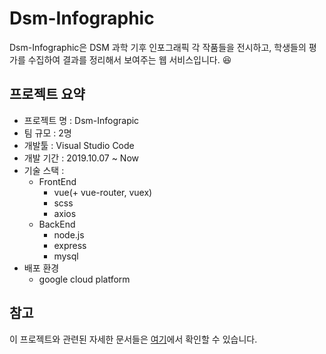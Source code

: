 # Dsm-Infographic

Dsm-Infographic은 DSM 과학 기후 인포그래픽 각 작품들을 전시하고, 학생들의 평가를 수집하여 결과를 정리해서 보여주는 웹 서비스입니다. :laughing:  

## 프로젝트 요약

- 프로젝트 명 : Dsm-Infograpic
- 팀 규모 : 2명
- 개발툴 : Visual Studio Code
- 개발 기간 : 2019.10.07 ~ Now
- 기술 스택 : 
  - FrontEnd
    - vue(+ vue-router, vuex)
    - scss
    - axios
  - BackEnd
    - node.js
    - express
    - mysql
- 배포 환경
  - google cloud platform

## 참고

이 프로젝트와 관련된 자세한 문서들은 [여기](./doc/README.md)에서 확인할 수 있습니다.
